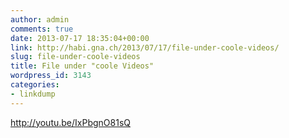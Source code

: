 ```yaml
---
author: admin
comments: true
date: 2013-07-17 18:35:04+00:00
link: http://habi.gna.ch/2013/07/17/file-under-coole-videos/
slug: file-under-coole-videos
title: File under "coole Videos"
wordpress_id: 3143
categories:
- linkdump
---
```


http://youtu.be/IxPbgnO81sQ
